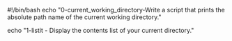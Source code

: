 #!/bin/bash
echo "0-current_working_directory-Write a script that prints the absolute path name of the current working directory."

echo "1-listit - Display the contents list of your current directory."



